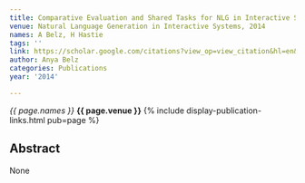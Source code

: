 ```yaml
---
title: Comparative Evaluation and Shared Tasks for NLG in Interactive Systems
venue: Natural Language Generation in Interactive Systems, 2014
names: A Belz, H Hastie
tags: ''
link: https://scholar.google.com/citations?view_op=view_citation&hl=en&user=trwwiW4AAAAJ&pagesize=100&sortby=pubdate&citation_for_view=trwwiW4AAAAJ:cFHS6HbyZ2cC
author: Anya Belz
categories: Publications
year: '2014'

---
```


*{{ page.names }}*
**{{ page.venue }}**
{% include display-publication-links.html pub=page %}
## Abstract

None